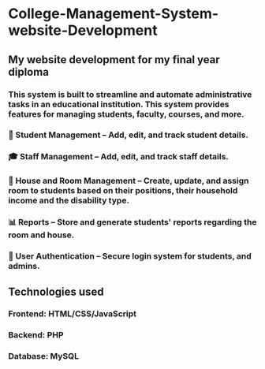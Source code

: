 # College-Management-System-website-Development
## My website development for my final year diploma
### This system is built to streamline and automate administrative tasks in an educational institution. This system provides features for managing students, faculty, courses, and more.
### 📌 Student Management – Add, edit, and track student details.
### 🎓 Staff Management – Add, edit, and track staff details.
### 📖 House and Room Management – Create, update, and assign room to students based on their positions, their household income and the disability type.
### 📊 Reports – Store and generate students' reports regarding the room and house.
### 🔐 User Authentication – Secure login system for students, and admins.

## Technologies used
### Frontend: HTML/CSS/JavaScript
### Backend: PHP
### Database: MySQL
